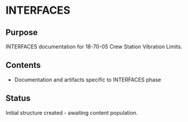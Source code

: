 # INTERFACES

## Purpose
INTERFACES documentation for 18-70-05 Crew Station Vibration Limits.

## Contents
- Documentation and artifacts specific to INTERFACES phase

## Status
Initial structure created - awaiting content population.
